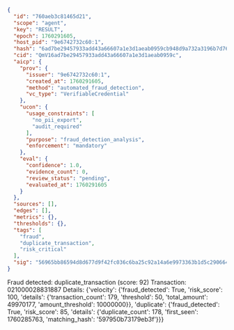 ```json
{
  "id": "760aeb3c81465d21",
  "scope": "agent",
  "key": "RESULT",
  "epoch": 1760291605,
  "host_pid": "9e6742732c60:1",
  "hash": "6ad7be29457933add43a66607a1e3d1aeab0959cb948d9a732a3196b7d76741b",
  "cid": "QmV16ad7be29457933add43a66607a1e3d1aeab0959c",
  "aicp": {
    "prov": {
      "issuer": "9e6742732c60:1",
      "created_at": 1760291605,
      "method": "automated_fraud_detection",
      "vc_type": "VerifiableCredential"
    },
    "ucon": {
      "usage_constraints": [
        "no_pii_export",
        "audit_required"
      ],
      "purpose": "fraud_detection_analysis",
      "enforcement": "mandatory"
    },
    "eval": {
      "confidence": 1.0,
      "evidence_count": 0,
      "review_status": "pending",
      "evaluated_at": 1760291605
    }
  },
  "sources": [],
  "edges": [],
  "metrics": {},
  "thresholds": {},
  "tags": [
    "fraud",
    "duplicate_transaction",
    "risk_critical"
  ],
  "sig": "56965bb86594d8d677d9f42fc036c6ba25c92a14a6e9973363b1d5c2906640f0"
}
```

Fraud detected: duplicate_transaction (score: 92)
Transaction: 021000028831887
Details: {'velocity': {'fraud_detected': True, 'risk_score': 100, 'details': {'transaction_count': 179, 'threshold': 50, 'total_amount': 49970177, 'amount_threshold': 10000000}}, 'duplicate': {'fraud_detected': True, 'risk_score': 85, 'details': {'duplicate_count': 178, 'first_seen': 1760285763, 'matching_hash': '597950b73179eb3f'}}}